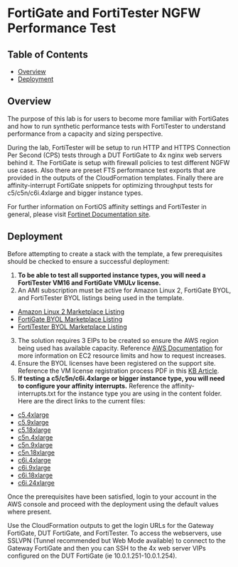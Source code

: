 # FortiGate and FortiTester NGFW Performance Test 


## Table of Contents
  - [Overview](./README.md#overview)
  - [Deployment](./README.md#deployment)


## Overview
The purpose of this lab is for users to become more familiar with FortiGates and how to run synthetic performance tests with FortiTester to understand  performance from a capacity and sizing perspective.

During the lab, FortiTester will be setup to run HTTP and HTTPS Connection Per Second (CPS) tests through a DUT FortiGate to 4x nginx web servers behind it.  The FortiGate is setup with firewall policies to test different NGFW use cases.  Also there are preset FTS performance test exports that are provided in the outputs of the CloudFormation templates.  Finally there are affinity-interrupt FortiGate snippets for optimizing throughput tests for c5/c5n/c6i.4xlarge and bigger instance types.

For further information on FortiOS affinity settings and FortiTester in general, please visit [Fortinet Documentation site](https://docs.fortinet.com).


## Deployment
Before attempting to create a stack with the template, a few prerequisites should be checked to ensure a successful deployment:
1.	**To be able to test all supported instance types, you will need a FortiTester VM16 and FortiGate VMULv license.**
2.	An AMI subscription must be active for Amazon Linux 2, FortiGate BYOL, and FortiTester BYOL listings being used in the template.
  * [Amazon Linux 2 Marketplace Listing](https://aws.amazon.com/marketplace/pp/prodview-zc4x2k7vt6rpu)
  * [FortiGate BYOL Marketplace Listing](https://aws.amazon.com/marketplace/pp/prodview-lvfwuztjwe5b2)
  * [FortiTester BYOL Marketplace Listing](https://aws.amazon.com/marketplace/pp/prodview-pvuqutzfg7lke)
3.	The solution requires 3 EIPs to be created so ensure the AWS region being used has available capacity.  Reference [AWS Documentation](https://docs.aws.amazon.com/AWSEC2/latest/UserGuide/ec2-resource-limits.html) for more information on EC2 resource limits and how to request increases.
4.	Ensure the BYOL licenses have been registered on the support site.  Reference the VM license registration process PDF in this [KB Article](http://kb.fortinet.com/kb/microsites/search.do?cmd=displayKC&docType=kc&externalId=FD32312).
5.  **If testing a c5/c5n/c6i.4xlarge or bigger instance type, you will need to configure your affinity interrupts.**  Reference the affinity-interrupts.txt for the instance type you are using in the content folder.  Here are the direct links to the current files:
  * [c5.4xlarge](./content/c5.4xlarge-affinity-interrupts.txt)
  * [c5.9xlarge](./content/c5.9xlarge-affinity-interrupts.txt)
  * [c5.18xlarge](./content/c5.18xlarge-affinity-interrupts.txt)
  * [c5n.4xlarge](./content/c5n.4xlarge-affinity-interrupts.txt)
  * [c5n.9xlarge](./content/c5n.9xlarge-affinity-interrupts.txt)
  * [c5n.18xlarge](./content/c5n.18xlarge-affinity-interrupts.txt)
  * [c6i.4xlarge](./content/c6i.4xlarge-affinity-interrupts.txt)
  * [c6i.9xlarge](./content/c6i.8xlarge-affinity-interrupts.txt)
  * [c6i.18xlarge](./content/c6i.16xlarge-affinity-interrupts.txt)
  * [c6i.24xlarge](./content/c6i.24xlarge-affinity-interrupts.txt)

Once the prerequisites have been satisfied, login to your account in the AWS console and proceed with the deployment using the default values where present.

Use the CloudFormation outputs to get the login URLs for the Gateway FortiGate, DUT FortiGate, and FortiTester.  To access the webservers, use SSLVPN (Tunnel recommended but Web Mode available) to connect to the Gateway FortiGate and then you can SSH to the 4x web server VIPs configured on the DUT FortiGate (ie 10.0.1.251-10.0.1.254).